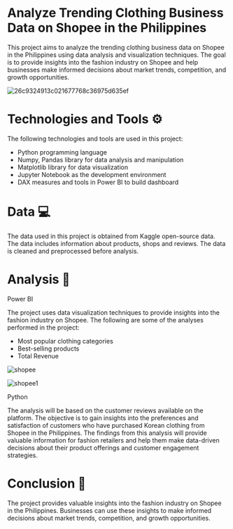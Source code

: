 # Analyze Trending Clothing Business Data on Shopee in the Philippines
This project aims to analyze the trending clothing business data on Shopee in the Philippines using data analysis and visualization techniques. The goal is to provide insights into the fashion industry on Shopee and help businesses make informed decisions about market trends, competition, and growth opportunities.

![26c9324913c021677768c36975d635ef](https://user-images.githubusercontent.com/124249298/218305832-3894c307-81bd-470e-8f2b-31bd63875f28.png)

# Technologies and Tools ⚙
The following technologies and tools are used in this project:
- Python programming language
- Numpy, Pandas library for data analysis and manipulation
- Matplotlib library for data visualization
- Jupyter Notebook as the development environment
- DAX measures and tools in Power BI to build dashboard

# Data 💻
The data used in this project is obtained from Kaggle open-source data. The data includes information about products, shops and reviews. The data is cleaned and preprocessed before analysis.

# Analysis 🔎
Power BI

The project uses data visualization techniques to provide insights into the fashion industry on Shopee. The following are some of the analyses performed in the project:
- Most popular clothing categories
- Best-selling products
- Total Revenue

![shopee](https://user-images.githubusercontent.com/124249298/218318135-c6901668-35bf-4f4b-b99a-70b99e188e70.png)

![shopee1](https://user-images.githubusercontent.com/124249298/218318138-a108fa20-6cd4-4562-a7e4-792e1ed27f0f.png)

Python

The analysis will be based on the customer reviews available on the platform. The objective is to gain insights into the preferences and satisfaction of customers who have purchased Korean clothing from Shopee in the Philippines. The findings from this analysis will provide valuable information for fashion retailers and help them make data-driven decisions about their product offerings and customer engagement strategies.

# Conclusion 📑
The project provides valuable insights into the fashion industry on Shopee in the Philippines. Businesses can use these insights to make informed decisions about market trends, competition, and growth opportunities.
